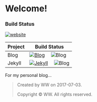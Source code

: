 # Welcome!

### Build Status
[![website](https://img.shields.io/badge/version-0.1+-green.svg)](https://nono721.github.io/myBlog)

Project|Build Status
---|---
Blog|[![Blog](https://img.shields.io/badge/build-0.1+-lightgrey.svg)](https://nono721.github.io/myBlog) &emsp;![Blog](https://img.shields.io/badge/Markdown-unknown-red.svg) 
Jekyll|[![Jekyll](https://img.shields.io/badge/Jekyll-3.8+-brightgreen.svg)](https://jekyllrb.com) &emsp;![Blog](https://img.shields.io/badge/HTML-unknown-ff69b4.svg) 


For my personal blog...


>	Created by WW on 2017-07-03.
>
>	Copyright © WW. All rights reserved.
